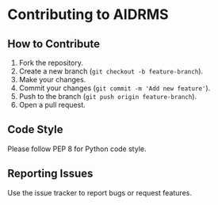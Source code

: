 
# Contributing to AIDRMS

## How to Contribute
1. Fork the repository.
2. Create a new branch (`git checkout -b feature-branch`).
3. Make your changes.
4. Commit your changes (`git commit -m 'Add new feature'`).
5. Push to the branch (`git push origin feature-branch`).
6. Open a pull request.

## Code Style
Please follow PEP 8 for Python code style.

## Reporting Issues
Use the issue tracker to report bugs or request features.
